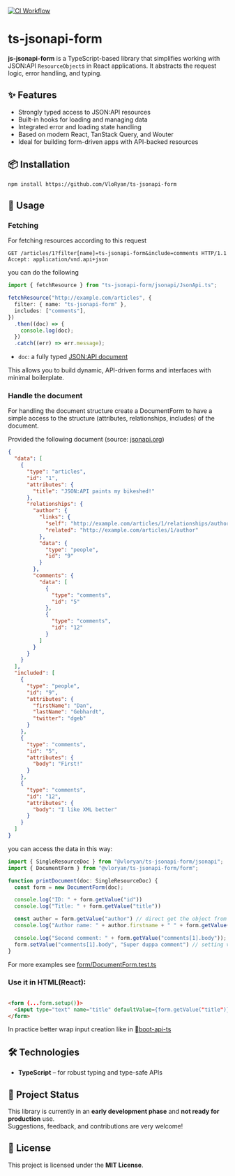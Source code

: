 [![CI Workflow](https://github.com/VloRyan/ts-jsonapi-form/actions/workflows/ci.workflow.yml/badge.svg)](https://github.com/VloRyan/ts-jsonapi-form/actions/workflows/ci.workflow.yml)

# ts-jsonapi-form

**js-jsonapi-form** is a TypeScript-based library that simplifies working with JSON:API `ResourceObject`s in React
applications. It abstracts the request logic, error handling, and typing.

## ✨ Features

- Strongly typed access to JSON:API resources
- Built-in hooks for loading and managing data
- Integrated error and loading state handling
- Based on modern React, TanStack Query, and Wouter
- Ideal for building form-driven apps with API-backed resources

## 📦 Installation

```
npm install https://github.com/VloRyan/ts-jsonapi-form
```

## 🚀 Usage

### Fetching

For fetching resources according to this request

```http request
GET /articles/1?filter[name]=ts-jsonapi-form&include=comments HTTP/1.1
Accept: application/vnd.api+json
```

you can do the following

```ts
import { fetchResource } from "ts-jsonapi-form/jsonapi/JsonApi.ts";

fetchResource("http://example.com/articles", {
  filter: { name: "ts-jsonapi-form" },
  includes: ["comments"],
})
  .then((doc) => {
    console.log(doc);
  })
  .catch((err) => err.message);
```

- `doc`: a fully typed [JSON:API document](https://jsonapi.org/format/#document-structure)

This allows you to build dynamic, API-driven forms and interfaces with minimal boilerplate.

### Handle the document

For handling the document structure create a DocumentForm to have a simple access to the structure (attributes,
relationships, includes) of the document.

Provided the following document (source: [jsonapi.org](https://jsonapi.org/))

```json
{
  "data": [
    {
      "type": "articles",
      "id": "1",
      "attributes": {
        "title": "JSON:API paints my bikeshed!"
      },
      "relationships": {
        "author": {
          "links": {
            "self": "http://example.com/articles/1/relationships/author",
            "related": "http://example.com/articles/1/author"
          },
          "data": {
            "type": "people",
            "id": "9"
          }
        },
        "comments": {
          "data": [
            {
              "type": "comments",
              "id": "5"
            },
            {
              "type": "comments",
              "id": "12"
            }
          ]
        }
      }
    }
  ],
  "included": [
    {
      "type": "people",
      "id": "9",
      "attributes": {
        "firstName": "Dan",
        "lastName": "Gebhardt",
        "twitter": "dgeb"
      }
    },
    {
      "type": "comments",
      "id": "5",
      "attributes": {
        "body": "First!"
      }
    },
    {
      "type": "comments",
      "id": "12",
      "attributes": {
        "body": "I like XML better"
      }
    }
  ]
}
```

you can access the data in this way:

```ts
import { SingleResourceDoc } from "@vloryan/ts-jsonapi-form/jsonapi";
import { DocumentForm } from "@vloryan/ts-jsonapi-form/form";

function printDocument(doc: SingleResourceDoc) {
  const form = new DocumentForm(doc);

  console.log("ID: " + form.getValue("id"))
  console.log("Title: " + form.getValue("title"))

  const author = form.getValue("author") // direct get the object from document.included...
  console.log("Author name: " + author.firstname + " " + form.getValue("author.lastName")); //... attributes by path

  console.log("Second comment: " + form.getValue("comments[1].body")); // arrays the also supported
  form.setValue("comments[1].body", "Super duppa comment") // setting values works the same way
}
```

For more examples see [form/DocumentForm.test.ts](./form/DocumentForm.test.ts)

### Use it in HTML(React):

```html

<form {...form.setup()}>
  <input type="text" name="title" defaultValue={form.getValue("title")} onChange={form.handleChange}>
</form>
```

In practice better wrap input creation like in [boot-api-ts](https://github.com/VloRyan/boot-api-ts)

## 🛠 Technologies

- **TypeScript** – for robust typing and type-safe APIs

## 📌 Project Status

This library is currently in an **early development phase** and **not ready for production** use.  
Suggestions, feedback, and contributions are very welcome!

## 📄 License

This project is licensed under the **MIT License**.

